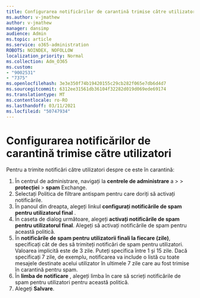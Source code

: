 ```yaml
---
title: Configurarea notificărilor de carantină trimise către utilizatori
ms.author: v-jmathew
author: v-jmathew
manager: dansimp
audience: Admin
ms.topic: article
ms.service: o365-administration
ROBOTS: NOINDEX, NOFOLLOW
localization_priority: Normal
ms.collection: Adm_O365
ms.custom:
- "9002531"
- "7375"
ms.openlocfilehash: 3e3e350f74b19420155c29cb282f065e7db6d4d7
ms.sourcegitcommit: 6312ee31561db36104f32282d019d069ede69174
ms.translationtype: MT
ms.contentlocale: ro-RO
ms.lasthandoff: 03/11/2021
ms.locfileid: "50747934"
---
```

# <a name="configure-quarantine-notifications-sent-to-users"></a>Configurarea notificărilor de carantină trimise către utilizatori

Pentru a trimite notificări către utilizatori despre ce este în carantină:

1. În centrul de administrare, navigați la **centrele de administrare** a  >    >  **protecției**  >  **spam** Exchange.
2. Selectați Politica de filtrare antispam pentru care doriți să activați notificările.
3. În panoul din dreapta, alegeți linkul **configurați notificările de spam pentru utilizatorul final** .
4. În caseta de dialog următoare, alegeți **activați notificările de spam pentru utilizatorul final**. Alegeți să activați notificările de spam pentru această politică.
5. În **notificările de spam pentru utilizatorii finali la fiecare (zile)**, specificați cât de des să trimiteți notificări de spam pentru utilizatori. Valoarea implicită este de 3 zile. Puteți specifica între 1 și 15 zile. Dacă specificați 7 zile, de exemplu, notificarea va include o listă cu toate mesajele destinate acelui utilizator în ultimele 7 zile care au fost trimise în carantină pentru spam.
6. În **limba de notificare** , alegeți limba în care să scrieți notificările de spam pentru utilizatori pentru această politică.
7. Alegeți **Salvare**.
